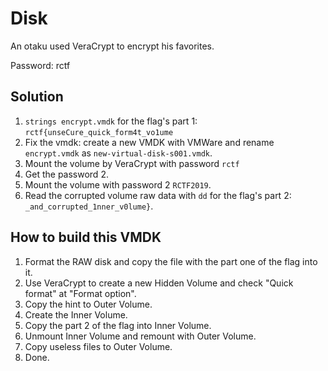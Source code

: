 # Disk
An otaku used VeraCrypt to encrypt his favorites.

Password: rctf

## Solution

1. ``strings encrypt.vmdk`` for the flag's part 1: ``rctf{unseCure_quick_form4t_vo1ume``
2. Fix the vmdk: create a new VMDK with VMWare and rename ``encrypt.vmdk`` as ``new-virtual-disk-s001.vmdk``.
3. Mount the volume by VeraCrypt with password ``rctf``
4. Get the password 2.
5. Mount the volume with password 2 ``RCTF2019``.
6. Read the corrupted volume raw data with ``dd`` for the flag's part 2: ``_and_corrupted_1nner_v0lume}``.

## How to build this VMDK

1. Format the RAW disk and copy the file with the part one of the flag into it.
2. Use VeraCrypt to create a new Hidden Volume and check "Quick format" at "Format option".
3. Copy the hint to Outer Volume.
4. Create the Inner Volume.
5. Copy the part 2 of the flag into Inner Volume.
6. Unmount Inner Volume and remount with Outer Volume.
7. Copy useless files to Outer Volume.
8. Done.
